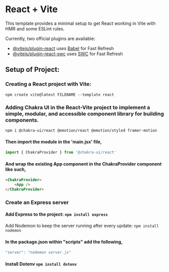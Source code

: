 # React + Vite

This template provides a minimal setup to get React working in Vite with HMR and some ESLint rules.

Currently, two official plugins are available:

- [@vitejs/plugin-react](https://github.com/vitejs/vite-plugin-react/blob/main/packages/plugin-react/README.md) uses [Babel](https://babeljs.io/) for Fast Refresh
- [@vitejs/plugin-react-swc](https://github.com/vitejs/vite-plugin-react-swc) uses [SWC](https://swc.rs/) for Fast Refresh

## Setup of Project:

### Creating a React project with Vite:

```
npm create vite@latest FILENAME --template react
```
### Adding Chakra UI in the React-Vite project to implement a simple, modular, and accessible component library for building components.

```
npm i @chakra-ui/react @emotion/react @emotion/styled framer-motion
```

#### Then import the module in the 'main.jsx' file,

```javascript
import { ChakraProvider } from '@chakra-ui/react'
```
#### And wrap the existing App component in the ChakraProvider component like such,


```HTML
<ChakraProvider>
    <App />
</ChakraProvider>
```

### Create an Express server

#### Add Express to the project: `npm install express`
Add Nodemon to keep the server running after every update: `npm install nodemon`
#### In the package.json within "scripts" add the following,
```javascript
"server": "nodemon server.js"
```
#### Install Dotenv `npm install dotenv`
